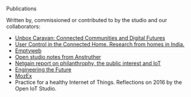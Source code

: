 Publications 

Written by, commissioned or contributed to by the studio and our collaborators: 

* [Unbox Caravan: Connected Communities and Digital Futures](https://issuu.com/helloqs/docs/unbox_caravan_v4_web)
* [User Control in the Connected Home. Research from homes in India.](https://github.com/openiotstudio/general/blob/master/publications/research/20160417_Mozilla_Connected%20Homes_Design%20Sprint%20Scenarios_V1.pdf) 
* [Emptyweb](https://issuu.com/tommyperman/docs/_emptyweb) 
* [Open studio notes from Anstruther](https://issuu.com/tommyperman/docs/oiot-digitalbook/1)
* [Netgain report on philanthrophy, the public interest and IoT](https://netgainpartnership.org/internet-of-things/)
* [Engineering the Future](https://lguariento.github.io/Engineering-the-Future/)
* [MozEx](https://issuu.com/mozfest/docs/mozex)
* Practice for a healthy Internet of Things. Reflections on 2016 by the Open IoT Studio. 